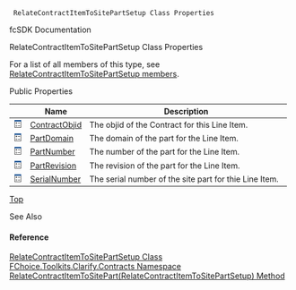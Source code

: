﻿     RelateContractItemToSitePartSetup Class Properties                                                   

fcSDK Documentation

RelateContractItemToSitePartSetup Class Properties

For a list of all members of this type, see [RelateContractItemToSitePartSetup members](FChoice.Toolkits.Clarify~FChoice.Toolkits.Clarify.Contracts.RelateContractItemToSitePartSetup_members.md).

Public Properties

|   | Name | Description |
| --- | --- | --- |
| ![Public Property](dotnetimages/publicProperty.png) | [ContractObjid](FChoice.Toolkits.Clarify~FChoice.Toolkits.Clarify.Contracts.RelateContractItemToSitePartSetup~ContractObjid.md) | The objid of the Contract for this Line Item.   |
| ![Public Property](dotnetimages/publicProperty.png) | [PartDomain](FChoice.Toolkits.Clarify~FChoice.Toolkits.Clarify.Contracts.RelateContractItemToSitePartSetup~PartDomain.md) | The domain of the part for the Line Item.   |
| ![Public Property](dotnetimages/publicProperty.png) | [PartNumber](FChoice.Toolkits.Clarify~FChoice.Toolkits.Clarify.Contracts.RelateContractItemToSitePartSetup~PartNumber.md) | The number of the part for the Line Item.   |
| ![Public Property](dotnetimages/publicProperty.png) | [PartRevision](FChoice.Toolkits.Clarify~FChoice.Toolkits.Clarify.Contracts.RelateContractItemToSitePartSetup~PartRevision.md) | The revision of the part for the Line Item.   |
| ![Public Property](dotnetimages/publicProperty.png) | [SerialNumber](FChoice.Toolkits.Clarify~FChoice.Toolkits.Clarify.Contracts.RelateContractItemToSitePartSetup~SerialNumber.md) | The serial number of the site part for thie Line Item.   |

[Top](#top)

See Also

#### Reference

[RelateContractItemToSitePartSetup Class](FChoice.Toolkits.Clarify~FChoice.Toolkits.Clarify.Contracts.RelateContractItemToSitePartSetup.md)  
[FChoice.Toolkits.Clarify.Contracts Namespace](FChoice.Toolkits.Clarify~FChoice.Toolkits.Clarify.Contracts_namespace.md)  
[RelateContractItemToSitePart(RelateContractItemToSitePartSetup) Method](FChoice.Toolkits.Clarify~FChoice.Toolkits.Clarify.Contracts.ContractsToolkit~RelateContractItemToSitePart(RelateContractItemToSitePartSetup).md)